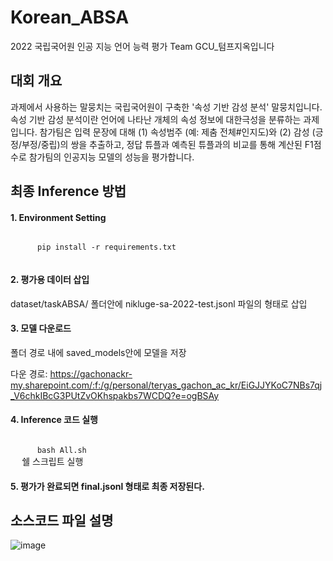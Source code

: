 # Korean_ABSA
2022 국립국어원 인공 지능 언어 능력 평가 Team GCU_텀프지옥입니다

## 대회 개요
과제에서 사용하는 말뭉치는 국립국어원이 구축한 '속성 기반 감성 분석' 말뭉치입니다. 속성 기반 감성 분석이란 언어에 나타난 개체의 속성 정보에 대한극성을 분류하는 과제입니다. 참가팀은 입력 문장에 대해 (1) 속성범주 (예: 제춤 전체#인지도)와 (2) 감성 (긍정/부정/중립)의 쌍을 추출하고, 정답 튜플과 예측된 튜플과의 비교를 통해 계산된 F1점수로 참가팀의 인공지능 모델의 성능을 평가합니다.

## 최종 Inference 방법
#### 1. Environment Setting
  <code>
      pip install -r requirements.txt
  </code>
    
    
    


#### 2. 평가용 데이터 삽입

  dataset/taskABSA/ 폴더안에 nikluge-sa-2022-test.jsonl 파일의 형태로 삽입
  
  
#### 3. 모델 다운로드

  폴더 경로 내에 saved_models안에 모델을 저장
  
  
  다운 경로: https://gachonackr-my.sharepoint.com/:f:/g/personal/teryas_gachon_ac_kr/EiGJJYKoC7NBs7qj_V6chkIBcG3PUtZvOKhspakbs7WCDQ?e=ogBSAy
  
  
  
#### 4. Inference 코드 실행
  <code>
      bash All.sh
  </code>         쉘 스크립트 실행

#### 5. 평가가 완료되면 final.jsonl 형태로 최종 저장된다.





## 소스코드 파일 설명

![image](https://user-images.githubusercontent.com/87708360/201470860-a3916267-56ff-4ff7-99fd-fa64b4a9a140.png)
